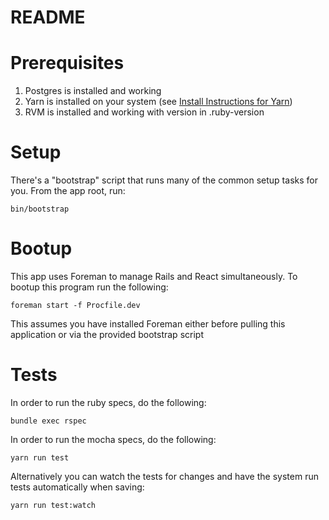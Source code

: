 # README

# Prerequisites
1. Postgres is installed and working
2. Yarn is installed on your system (see [Install Instructions for Yarn](https://yarnpkg.com/lang/en/docs/install))
3. RVM is installed and working with version in .ruby-version

# Setup
There's a "bootstrap" script that runs many of the common setup tasks for you. From the app root, run:
```
bin/bootstrap
```

# Bootup
This app uses Foreman to manage Rails and React simultaneously. To bootup this program run the following:
```
foreman start -f Procfile.dev
```

This assumes you have installed Foreman either before pulling this application or via the provided bootstrap script

# Tests
In order to run the ruby specs, do the following:

```
bundle exec rspec
```

In order to run the mocha specs, do the following:

```
yarn run test
```

Alternatively you can watch the tests for changes and have the system run tests automatically when saving:
```
yarn run test:watch
```